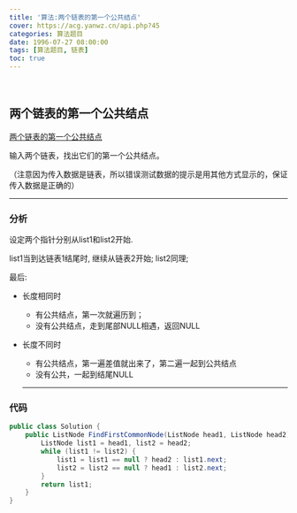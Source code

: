 ```yaml
---
title: '算法:两个链表的第一个公共结点'
cover: https://acg.yanwz.cn/api.php?45
categories: 算法题目
date: 1996-07-27 08:00:00
tags: [算法题目, 链表]
toc: true
---
```


<br/>

<!--more-->

## 两个链表的第一个公共结点

[两个链表的第一个公共结点](https://www.nowcoder.com/practice/6ab1d9a29e88450685099d45c9e31e46?tpId=13&tqId=11189&tPage=2&rp=1&ru=%2Fta%2Fcoding-interviews&qru=%2Fta%2Fcoding-interviews%2Fquestion-ranking)

输入两个链表，找出它们的第一个公共结点。

（注意因为传入数据是链表，所以错误测试数据的提示是用其他方式显示的，保证传入数据是正确的）

****

### 分析

设定两个指针分别从list1和list2开始.

list1当到达链表1结尾时, 继续从链表2开始; list2同理;

最后:

-   长度相同时

    -   有公共结点，第一次就遍历到；
    -   没有公共结点，走到尾部NULL相遇，返回NULL

-   长度不同时

    -   有公共结点，第一遍差值就出来了，第二遍一起到公共结点
    -   没有公共，一起到结尾NULL

    ****

### 代码

```java
public class Solution {
    public ListNode FindFirstCommonNode(ListNode head1, ListNode head2) {
        ListNode list1 = head1, list2 = head2;
        while (list1 != list2) {
            list1 = list1 == null ? head2 : list1.next;
            list2 = list2 == null ? head1 : list2.next;
        }
        return list1;
    }
}
```

